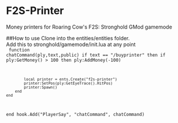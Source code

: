 # F2S-Printer
Money printers for Roaring Cow's F2S: Stronghold GMod gamemode


##How to use
Clone into the entities/entities folder.<br>
Add this to stronghold/gamemode/init.lua at any point<br>
<code>
function chatCommand(ply,text,public)
	if text == "/buyprinter" then
		if ply:GetMoney() > 100 then
			ply:AddMoney(-100)

			local printer = ents.Create("f2s-printer")
			printer:SetPos(ply:GetEyeTrace().HitPos)
			printer:Spawn()
		end
	end
end
hook.Add("PlayerSay", "chatCommand", chatCommand)
</code> 
